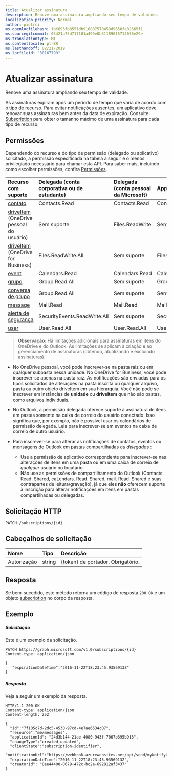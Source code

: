 ```yaml
---
title: Atualizar assinatura
description: Renove uma assinatura ampliando seu tempo de validade.
localization_priority: Normal
author: piotrci
ms.openlocfilehash: 1bf693fb8551db916807570459d9658fa02665f1
ms.sourcegitcommit: 03421b75d717101a499e0b311890f5714056e29e
ms.translationtype: MT
ms.contentlocale: pt-BR
ms.lasthandoff: 02/21/2019
ms.locfileid: "30167799"
---
```

# <a name="update-subscription"></a>Atualizar assinatura

Renove uma assinatura ampliando seu tempo de validade.

As assinaturas expiram após um período de tempo que varia de acordo com o tipo de recurso. Para evitar notificações ausentes, um aplicativo deve renovar suas assinaturas bem antes da data de expiração. Consulte [Subscription](../resources/subscription.md) para obter o tamanho máximo de uma assinatura para cada tipo de recurso.

## <a name="permissions"></a>Permissões

Dependendo do recurso e do tipo de permissão (delegado ou aplicativo) solicitado, a permissão especificada na tabela a seguir é o menos privilegiado necessário para chamar esta API. Para saber mais, incluindo como escolher permissões, confira [Permissões](/graph/permissions-reference).

| Recurso com suporte | Delegada (conta corporativa ou de estudante) | Delegada (conta pessoal da Microsoft) | Application |
|:-----|:-----|:-----|:-----|
|[contato](../resources/contact.md) | Contacts.Read | Contacts.Read | Contacts.Read |
|[driveItem](../resources/driveitem.md) (OneDrive pessoal do usuário) | Sem suporte | Files.ReadWrite | Sem suporte |
|[driveItem](../resources/driveitem.md) (OneDrive for Business) | Files.ReadWrite.All | Sem suporte | Files.ReadWrite.All |
|[event](../resources/event.md) | Calendars.Read | Calendars.Read | Calendars.Read |
|[grupo](../resources/group.md) | Group.Read.All | Sem suporte | Group.Read.All |
|[conversa de grupo](../resources/conversation.md) | Group.Read.All | Sem suporte | Sem suporte |
|[message](../resources/message.md) | Mail.Read | Mail.Read | Mail.Read |
|[alerta de segurança](../resources/alert.md) | SecurityEvents.ReadWrite.All | Sem suporte | SecurityEvents.ReadWrite.All |
|[user](../resources/user.md) | User.Read.All | User.Read.All | User.Read.All |

> **Observação:** Há limitações adicionais para assinaturas em itens do OneDrive e do Outlook. As limitações se aplicam à criação e ao gerenciamento de assinaturas (obtendo, atualizando e excluindo assinaturas).

- No OneDrive pessoal, você pode inscrever-se na pasta raiz ou em qualquer subpasta nessa unidade. No OneDrive for Business, você pode inscrever-se apenas na pasta raiz. As notificações são enviadas para os tipos solicitados de alterações na pasta inscrita ou qualquer arquivo, pasta ou outro objeto driveItem em sua hierarquia. Você não pode se inscrever em instâncias de **unidade** ou **driveItem** que não são pastas, como arquivos individuais.

- No Outlook, a permissão delegada oferece suporte à assinatura de itens em pastas somente na caixa de correio do usuário conectado. Isso significa que, por exemplo, não é possível usar os calendários de permissão delegada. Leia para inscrever-se em eventos na caixa de correio de outro usuário.
- Para inscrever-se para alterar as notificações de contatos, eventos ou mensagens do Outlook em pastas compartilhadas _ou delegadas_ :

  - Use a permissão de aplicativo correspondente para inscrever-se nas alterações de itens em uma pasta ou em uma caixa de correio de _qualquer_ usuário no locatário.
  - Não use as permissões de compartilhamento do Outlook (Contacts. Read. Shared, caLendars. Read. Shared, mail. Read. Shared e suas contrapartes de leitura/gravação), já que eles **não** oferecem suporte à inscrição para alterar notificações em itens em pastas compartilhadas ou delegadas.


## <a name="http-request"></a>Solicitação HTTP

<!-- { "blockType": "ignored" } -->

```http
PATCH /subscriptions/{id}
```

## <a name="request-headers"></a>Cabeçalhos de solicitação

| Nome       | Tipo | Descrição|
|:-----------|:------|:----------|
| Autorização  | string  | {token} de portador. Obrigatório. |

## <a name="response"></a>Resposta

Se bem-sucedido, este método retorna um código de resposta `200 OK` e um objeto [subscription](../resources/subscription.md) no corpo da resposta.

## <a name="example"></a>Exemplo

##### <a name="request"></a>Solicitação

Este é um exemplo da solicitação.
<!-- {
  "blockType": "request",
  "name": "update_subscription"
}-->

```http
PATCH https://graph.microsoft.com/v1.0/subscriptions/{id}
Content-type: application/json

{
   "expirationDateTime":"2016-11-22T18:23:45.9356913Z"
}
```

##### <a name="response"></a>Resposta

Veja a seguir um exemplo da resposta.
<!-- {
  "blockType": "response",
  "truncated": false,
  "@odata.type": "microsoft.graph.subscription"
} -->

```http
HTTP/1.1 200 OK
Content-type: application/json
Content-length: 252

{
  "id":"7f105c7d-2dc5-4530-97cd-4e7ae6534c07",
  "resource":"me/messages",
  "applicationId": "24d3b144-21ae-4080-943f-7067b395b913",
  "changeType":"created,updated",
  "clientState":"subscription-identifier",
  "notificationUrl":"https://webhook.azurewebsites.net/api/send/myNotifyClient",
  "expirationDateTime":"2016-11-22T18:23:45.9356913Z",
  "creatorId": "8ee44408-0679-472c-bc2a-692812af3437"
}
```

<!-- {
  "type": "#page.annotation",
  "description": "Update subscription",
  "keywords": "",
  "section": "documentation",
  "tocPath": ""
}-->
